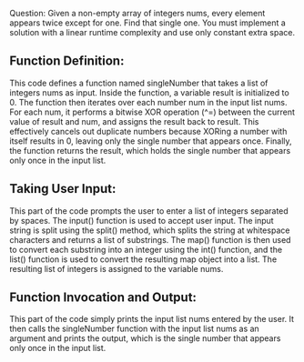 Question: Given a non-empty array of integers nums, every element appears twice except for one. Find that single one.
You must implement a solution with a linear runtime complexity and use only constant extra space.

Function Definition:
-------------------------------------------
This code defines a function named singleNumber that takes a list of integers nums as input.
Inside the function, a variable result is initialized to 0.
The function then iterates over each number num in the input list nums.
For each num, it performs a bitwise XOR operation (^=) between the current value of result and num, and assigns the result back to result. This effectively cancels out duplicate numbers because XORing a number with itself results in 0, leaving only the single number that appears once.
Finally, the function returns the result, which holds the single number that appears only once in the input list.


Taking User Input:
---------------------------------
This part of the code prompts the user to enter a list of integers separated by spaces.
The input() function is used to accept user input.
The input string is split using the split() method, which splits the string at whitespace characters and returns a list of substrings.
The map() function is then used to convert each substring into an integer using the int() function, and the list() function is used to convert the resulting map object into a list.
The resulting list of integers is assigned to the variable nums.



Function Invocation and Output:
--------------------------------------------
This part of the code simply prints the input list nums entered by the user.
It then calls the singleNumber function with the input list nums as an argument and prints the output, which is the single number that appears only once in the input list.




